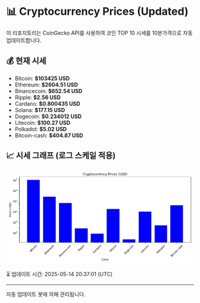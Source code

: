 
# 📊 Cryptocurrency Prices (Updated)

이 리포지토리는 CoinGecko API를 사용하여 코인 TOP 10 시세를 10분가격으로 자동 업데이트합니다.

## 💰 현재 시세
- Bitcoin: **$103425 USD**
- Ethereum: **$2604.51 USD**
- Binancecoin: **$652.54 USD**
- Ripple: **$2.56 USD**
- Cardano: **$0.800435 USD**
- Solana: **$177.15 USD**
- Dogecoin: **$0.234012 USD**
- Litecoin: **$100.27 USD**
- Polkadot: **$5.02 USD**
- Bitcoin-cash: **$404.87 USD**

## 📈 시세 그래프 (로그 스케일 적용)
![Crypto Prices](crypto_prices.png)

⏳ 업데이트 시간: 2025-05-14 20:37:01 (UTC)

---
자동 업데이트 봇에 의해 관리됩니다.
